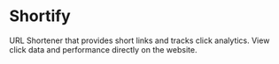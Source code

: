 # Shortify
URL Shortener that provides short links and tracks click analytics. View click data and performance directly on the website.

